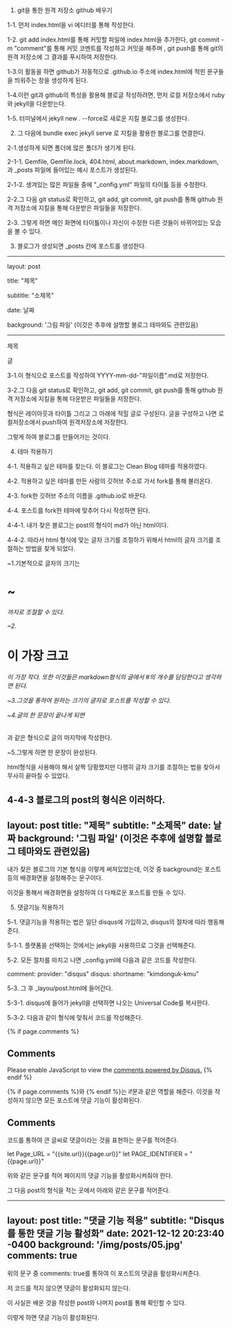 1. git을 통한 원격 저장소 github 배우기

1-1. 먼저 index.html을 vi 에디터를 통해 작성한다.

1-2. git add index.html를 통해 커밋할 파일에 index.html을 추가한다, git commit -m "comment"를 통해 커밋 코멘트를 작성하고 커밋을 해주며 , git push를 통해 git의 원격 저장소에 그 결과를 푸시하여 저장한다.

1-3.이 활동을 하면 github가 자동적으로 <username>.github.io 주소에 index.html에 적힌 문구들을 띄워주는 창을 생성하게 된다.

1-4.이런 git과 github의 특성을 활용해 블로글 작성하려면, 먼저 로컬 저장소에서 ruby와 jekyll을 다운받는다.

1-5. 터미널에서 jekyll new . --force로 새로운 지킬 블로그를 생성한다.

2. 그 다음에 bundle exec jekyll serve 로 지킬을 활용한 블로그를 연결한다.

2-1.생성하게 되면 폴더에 많은 폴더가 생기게 된다.

2-1-1. Gemfile, Gemfile.lock, 404.html, about.markdown, index.markdown, 과 _posts 파일에 들어있는 예시 포스트가 생성된다.

2-1-2. 생겨있는 많은 파일들 중에 "_config.yml" 파일의 타이틀 등을 수정한다.

2-2.그 다음 git status로 확인하고, git add, git commit, git push를 통해 github 원격 저장소에 지킬을 통해 다운받은 파일들을 저장한다.
  
2-3. 그렇게 하면 메인 화면에 타이틀이나 자신이 수정한 다른 것들이 바뀌어있는 모습을 볼 수 있다.

3. 블로그가 생성되면 _posts 칸에 포스트를 생성한다.

---

layout: post

title: "제목"

subtitle: "소제목"

date: 날짜

background: '그림 파일' (이것은 추후에 설명할 블로그 테마와도 관련있음)

---

제목

<p> 글 </p>
  

3-1.이 형식으로 포스트를 작성하여 YYYY-mm-dd-"파일이름".md로 저장한다.

3-2.그 다음 git status로 확인하고, git add, git commit, git push를 통해 github 원격 저장소에 지킬을 통해 다운받은 파일들을 저장한다.

형식은 레이아웃과 타이틀 그리고 그 아래에 적힐 글로 구성된다. 글을 구성하고 나면 로컬저장소에서 push하여 원격저장소에 저장한다.

그렇게 하여 블로그를 만들어가는 것이다.

4. 테마 적용하기

4-1. 적용하고 싶은 테마를 찾는다. 이 블로그는 Clean Blog 테마를 적용하였다.

4-2. 적용하고 싶은 테마를 만든 사람의 깃허브 주소로 가서 fork를 통해 불러온다.

4-3. fork한 깃허브 주소의 이름을 <username>.github.io로 바꾼다.

4-4. 포스트를 fork한 테마에 맞추어 다시 작성하면 된다.
  
4-4-1. 내가 찾은 블로그는 post의 형식이 md가 아닌 html이다.

4-4-2. 따라서 html 형식에 맞는 글자 크기를 조절하기 위해서 html의 글자 크기를 조절하는 방법을 찾게 되었다.
  
~1.기본적으로 글자의 크기는 <h1> ~ <h6>까지로 조절할 수 있다.
  
~2. <h1>이 가장 크고 <h6>이 가장 작다. 또한 이것들은 markdown형식의 글에서 #의 개수를 담당한다고 생각하면 된다.

~3.그것을 통하여 원하는 크기의 글자로 포스트를 작성할 수 있다.
  
~4.글의 한 문장이 끝나게 되면 </h1>과 같은 형식으로 글의 마지막에 작성한다.

~5.그렇게 하면 한 문장이 완성된다.
  
html형식을 사용해야 해서 살짝 당황했지만 다행히 글자 크기를 조절하는 법을 찾아서 무사히 끝마칠 수 있었다.

4-4-3 블로그의 post의 형식은 이러하다.  
---
layout: post
title: "제목"
subtitle: "소제목"
date: 날짜
background: '그림 파일' (이것은 추후에 설명할 블로그 테마와도 관련있음)
---
  
내가 찾은 블로그의 기본 형식을 이렇게 써져있었는데, 이것 중 background는 포스트 등의 배경화면을 설정해주는 문구이다.
  
이것을 통해서 배경화면을 설정하여 더 다채로운 포스트를 만들 수 있다.
  
5. 댓글기능 적용하기
  
5-1. 댓글기능을 적용하는 법은 일단 disqus에 가입하고, disqus의 절차에 따라 행동해준다.
 
5-1-1. 플랫폼을 선택하는 것에서는 jekyll을 사용하므로 그것을 선택해준다.
  
5-2. 모든 절차를 마치고 나면 _config.yml에 다음과 같은 코드를 작성한다.

comment:
  provider:         "disqus"
  disqus:
    shortname:      "kimdonguk-kmu"
  
5-3. 그 후 _layou/post.html에 들어간다.

5-3-1. disqus에 들어가 jekyll을 선택하면 나오는 Universal Code를 복사한다.
  
5-3-2. 다음과 같이 형식에 맞춰서 코드를 작성해준다.

{% if page.comments %}
<h2>Comments</h2>
<div id="disqus_thread"></div>
<script>
    /**
    *  RECOMMENDED CONFIGURATION VARIABLES: EDIT AND UNCOMMENT THE SECTION BELOW TO INSERT DYNAMIC VALUES FROM YOUR PLATFORM OR CMS.
    *  LEARN WHY DEFINING THESE VARIABLES IS IMPORTANT: https://disqus.com/admin/universalcode/#configuration-variables    */
    /*
    let Page_URL = "{{site.url}}{{page.url}}"
    let PAGE_IDENTIFIER = "{{page.url}}"
    var disqus_config = function () {
    this.page.url = PAGE_URL;  // Replace PAGE_URL with your page's canonical URL variable
    this.page.identifier = PAGE_IDENTIFIER; // Replace PAGE_IDENTIFIER with your page's unique identifier variable
    };
    */
    (function() { // DON'T EDIT BELOW THIS LINE
    var d = document, s = d.createElement('script');
    s.src = 'https://kimdonguk-kmu.disqus.com/embed.js';
    s.setAttribute('data-timestamp', +new Date());
    (d.head || d.body).appendChild(s);
    })();
</script>
<noscript>Please enable JavaScript to view the <a href="https://disqus.com/?ref_noscript">comments powered by Disqus.</a></noscript>
{% endif %}
  
{% if page.comments %}와 {% endif %}는 if문과 같은 역할을 해준다. 이것을 작성하지 않으면 모든 포스트에 댓글 기능이 활성화된다.
  
<h2>Comments</h2> 코드를 통하여 큰 글씨로 댓글이라는 것을 표현하는 문구를 적어준다.
  
let Page_URL = "{{site.url}}{{page.url}}"
let PAGE_IDENTIFIER = "{{page.url}}"

위와 같은 문구를 적어 페이지의 댓글 기능을 활성화시켜줘야 한다.
  
그 다음 post의 형식을 적는 곳에서 아래와 같은 문구를 적어준다.
  
---
layout: post
title: "댓글 기능 적용"
subtitle: "Disqus를 통한 댓글 기능 활성화"
date: 2021-12-12 20:23:40 -0400
background: '/img/posts/05.jpg'
comments: true
---
  
위의 문구 중 comments: true를 통하여 이 포스트의 댓글을 활성화시켜준다.

저 코드를 적지 않으면 댓글이 활성화되지 않는다.
  
이 사실은 배운 것을 작성한 post와 나머지 post를 통해 확인할 수 있다.
  
이렇게 하면 댓글 기능이 활성화된다.

 
